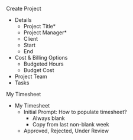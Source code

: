 Create Project
- Details
    - Project Title*
    - Project Manager*
    - Client
    - Start
    - End
- Cost & Billing Options
    - Budgeted Hours
    - Budget Cost
- Project Team
- Tasks

My Timesheet
- My Timesheet
    - Initial Prompt: How to populate timesheet?
        - Always blank
        - Copy from last non-blank week
    - Approved, Rejected, Under Review
    
